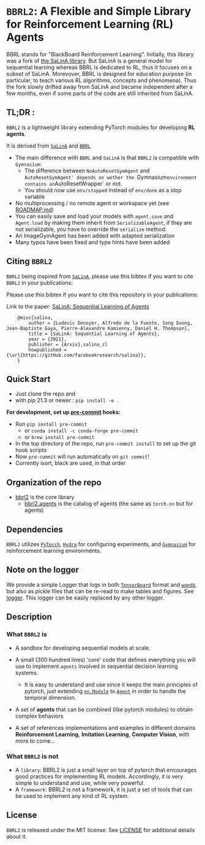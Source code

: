 # `BBRL2`: A Flexible and Simple Library for Reinforcement Learning (RL) Agents

BBRL stands for "BlackBoard Reinforcement Learning". Initially, this library was a fork of [the SaLinA library](https://github.com/facebookresearch/salina). 
But SaLinA is a general model for sequential learning whereas BBRL is dedicated to RL, thus it focuses on a subset of SaLinA. 
Morevover, BBRL is designed for education purpose (in particular, to teach various RL algorithms, concepts and phenomena). 
Thus the fork slowly drifted away from SaLinA and became independent after a few months, even if some parts of the code are still inherited from SaLinA.

## TL;DR :

`BBRL2` is a lightweight library extending PyTorch modules for developing **RL agents**.

It is derived from [`SaLinA`](https://github.com/facebookresearch/salina)  and [`BBRL`](https://github.com/osigaud/bbrl)
* The main difference with `BBRL` and `SaLinA` is that `BBRL2` is compatible with `Gymnasium`:
  * The difference between `NoAutoResetGymAgent` and `AutoResetGymAgent' depends on wether the `Gymnasium` environment contains an `AutoResetWrapper` or not.
  * You should now use `env/stopped` instead of `env/done` as a stop variable
* No multiprocessing / no remote agent or workspace yet (see [ROADMAP.md](ROADMAP.md))
* You can easily save and load your models with `agent.save` and `Agent.load` by making them inherit from `SerializableAgent`, if they are not serializable, you have to override the `serialize` method.
* An ImageGymAgent has been added with adapted serialization
* Many typos have been fixed and type hints have been added

## Citing `BBRL2`
`BBRL2` being inspired from [`SaLinA`](https://github.com/facebookresearch/salina), please use this bibtex if you want to cite `BBRL2` in your publications:


Please use this bibtex if you want to cite this repository in your publications:

Link to the paper: [SaLinA: Sequential Learning of Agents](https://arxiv.org/abs/2110.07910)

```
    @misc{salina,
        author = {Ludovic Denoyer, Alfredo de la Fuente, Song Duong, Jean-Baptiste Gaya, Pierre-Alexandre Kamienny, Daniel H. Thompson},
        title = {SaLinA: Sequential Learning of Agents},
        year = {2021},
        publisher = {Arxiv},salina_cl
        howpublished = {\url{https://gitHub.com/facebookresearch/salina}},
    }
```

## Quick Start

* Just clone the repo and
* with pip 21.3 or newer : `pip install -e .`

**For development, set up [pre-commit](https://pre-commit.com) hooks:**

* Run `pip install pre-commit`
    * or `conda install -c conda-forge pre-commit`
    * or `brew install pre-commit`
* In the top directory of the repo, run `pre-commit install` to set up the git hook scripts
* Now `pre-commit` will run automatically on `git commit`!
* Currently isort, black are used, in that order

## Organization of the repo

* [bbrl2](bbrl2) is the core library
  * [bbrl2.agents](bbrl2/agents) is the catalog of agents (the same as `torch.nn` but for agents)

## Dependencies

`BBRL2` utilizes [`PyTorch`](https://github.com/pytorch/pytorch), [`Hydra`](https://github.com/facebookresearch/hydra) for configuring experiments, and [`Gymnasium`](https://github.com/Farama-Foundation/Gymnasium) for reinforcement learning environments.

## Note on the logger

We provide a simple Logger that logs in both [`TensorBoard`](https://github.com/tensorflow/tensorboard) format and [`wandb`](https://github.com/wandb/wandb), but also as pickle files that can be re-read to make tables and figures. See [logger](bbrl2/logger.py). This logger can be easily replaced by any other logger.

## Description

### What `BBRL2` is

* A sandbox for developing sequential models at scale.

* A small (300 hundred lines) 'core' code that defines everything you will use to implement `agents` involved in sequential decision learning systems.
  * It is easy to understand and use since it keeps the main principles of pytorch, just extending [`nn.Module`](https://pytorch.org/docs/stable/nn.html) to [`Agent`](/bbrl2/agent.py) in order to handle the temporal dimension.
* A set of **agents** that can be combined (like pytorch modules) to obtain complex behaviors
* A set of references implementations and examples in different domains **Reinforcement Learning**, **Imitation Learning**, **Computer Vision**, with more to come...

### What `BBRL2` is not

* A `library`: BBRL2 is just a small layer on top of pytorch that encourages good practices for implementing RL models. Accordingly, it is very simple to understand and use, while very powerful.
* A `framework`: BBRL2 is not a framework, it is just a set of tools that can be used to implement any kind of RL system.

## License

`BBRL2` is released under the MIT license. See [LICENSE](LICENSE) for additional details about it.
